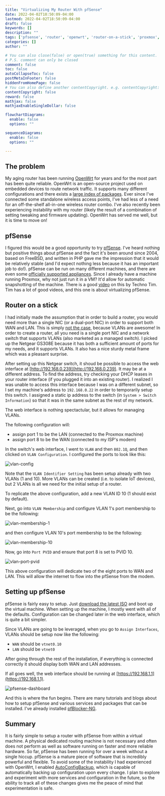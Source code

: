 ```yaml
---
title: "Virtualizing My Router With pfSense"
date: 2022-04-02T18:50:09-04:00
lastmod: 2022-04-02T18:50:09-04:00
draft: false
keywords: []
description: ""
tags: ['pfsense', 'router', 'openwrt', 'router-on-a-stick', 'proxmox', 'vlan']
categories: []
author: ""

# You can also close(false) or open(true) something for this content.
# P.S. comment can only be closed
comment: false
toc: false
autoCollapseToc: false
postMetaInFooter: false
hiddenFromHomePage: false
# You can also define another contentCopyright. e.g. contentCopyright: "This is another copyright."
contentCopyright: false
reward: false
mathjax: false
mathjaxEnableSingleDollar: false

flowchartDiagrams:
  enable: false
  options: ""

sequenceDiagrams: 
  enable: false
  options: ""

---
```

<!--more-->

## The problem

My aging router has been running [OpenWrt](https://en.wikipedia.org/wiki/OpenWrt) for years and for the most part has been quite reliable. OpenWrt is an open-source project used on embedded devices to route network traffic. It supports many different configurations and there exists a [large index of packages](https://openwrt.org/packages/index/start). Ever since I've connected some standalone wireless access points, I've had less of a need for an off-the-shelf all-in-one wireless router combo. I've also recently been experiencing instability with my router (likely the result of a combination of setting tweaking and firmware updating). OpenWrt has served me well, but it is time to move on!

## pfSense

I figured this would be a good opportunity to try [pfSense](https://en.wikipedia.org/wiki/PfSense). I've heard nothing but positive things about pfSense and the fact it's been around since 2004, based on FreeBSD, and written in PHP gave me the impression that it would be relatively stable (and I'd expect nothing less because it has an important job to do!). pfSense can be run on many different machines, and there are even some [officially supported appliances](https://www.netgate.com/appliances). Since I already have a machine running Proxmox, why not just run it in a VM? It'd allow for automatic snapshotting of the machine. There is a good [video](https://www.youtube.com/watch?v=hdoBQNI_Ab8) on this by Techno Tim. Tim has a lot of good videos, and this one is about virtualizing pfSense.

## Router on a stick

  I had initially made the assumption that in order to build a router, you would need more than a single NIC (or a dual-port NIC) in order to support both WAN and LAN. This is simply [not the case](https://en.wikipedia.org/wiki/Router_on_a_stick), because VLANs are awesome! In order to create a router, all you need is a single port NIC and a network switch that supports VLANs (also marketed as a managed switch). I picked up the Netgear GS308E because it has both a sufficient amount of ports for my needs, and it supports VLANs. It also has a nice sturdy metal frame which was a pleasant surprise.

After setting up this Netgear switch, it shoud be possible to access the web interface at [http://192.168.0.239](http://192.168.0.239). It may be at a different address. To find the address, try checking your DHCP leases in your router interface (if you plugged it into an existing router). I realized I was unable to access this interface because I was on a different subnet, so I set my machine's address to `192.168.0.22` in order to temporarily setup this switch. I assigned a static ip address to the switch (in `System > Switch Information`) so that it was in the same subnet as the rest of my network.

The web interface is nothing spectactular, but it allows for managing VLANs.

The following configuration will:

- assign port 1 to be the LAN (connected to the Proxmox machine)
- assign port 8 to be the WAN (connected to my ISP's modem)

In the switch's web interface, I went to `VLAN` and then `802.1Q`, and then clicked on `VLAN Configuration`. I configured the ports to look like this:

![vlan-config](/images/virtualizing-a-router-with-pfsense/netgear-vlan-configuration.png)

Note that the `VLAN Identifier Setting` has been setup already with two VLANs (1 and 10). More VLANs can be created (i.e. to isolate IoT devices), but 2 VLANs is all we need for the initial setup of a router.

To replicate the above configuration, add a new VLAN ID 10 (1 should exist by default).

Next, go into `VLAN Membership` and configure VLAN 1's port membership to be the following:

![vlan-membership-1](/images/virtualizing-a-router-with-pfsense/netgear-vlan-membership-1.png)

and then configure VLAN 10's port membership to be the following:

![vlan-membership-10](/images/virtualizing-a-router-with-pfsense/netgear-vlan-membership-10.png)

Now, go into `Port PVID` and ensure that port 8 is set to PVID 10.

![vlan-port-pvid](/images/virtualizing-a-router-with-pfsense/netgear-port-pvid.png)

This above configuration will dedicate two of the eight ports to WAN and LAN. This will allow the internet to flow into the pfSense from the modem.

## Setting up pfSense

pfSense is fairly easy to setup. Just [download the latest ISO](https://www.pfsense.org/download/) and boot up the virtual machine.
When setting up the machine, I mostly went with all of the defaults. Configuration can be changed later in the web interface, which is quite a bit simpler.

Since VLANs are going to be leveraged, when you go to `Assign Interfaces`, VLANs should be setup now like the following:

- `WAN` should be `vtnet0.10`
- `LAN` should be `vtnet0`

After going through the rest of the installation, if everything is connected correctly it should display both WAN and LAN addresses.

If all goes well, the web interface should be running at [https://192.168.1.1](https://192.168.1.1).

![pfsense-dashboard](/images/virtualizing-a-router-with-pfsense/pfsense-dashboard.png)

And this is where the fun begins. There are many tutorials and blogs about how to setup pfSense and various services and packages that can be installed. I've already installed [pfBlocker-NG](https://docs.netgate.com/pfsense/en/latest/packages/pfblocker.html).

## Summary

It is fairly simple to setup a router with pfSense from within a virtual machine. A physical dedicated routing machine is not necessary and often does not perform as well as software running on faster and more reliable hardware. So far, pfSense has been running for over a week without a single hiccup. pfSense is a mature piece of software that is incredibly powerful and flexible. To avoid some of the instability I had experienced with OpenWrt, I enabled [AutoConfigBackup](https://docs.netgate.com/pfsense/en/latest/backup/autoconfigbackup.html), which is capable of automatically backing up configuration upon every change. I plan to explore and experiment with more services and configuration in the future, so the ability to track all of these changes gives me the peace of mind that experimentation is safe.
